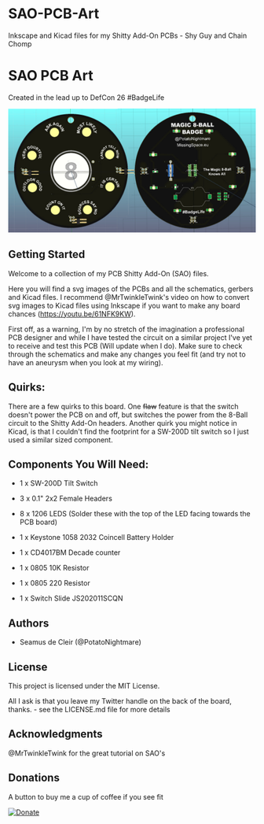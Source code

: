 # SAO-PCB-Art
Inkscape and Kicad files for my Shitty Add-On PCBs - Shy Guy and Chain Chomp

# SAO PCB Art 
Created in the lead up to DefCon 26 #BadgeLife

![BadgeImage](https://github.com/LifeOnAFarm/Magic-8-Ball-Badge-/blob/master/badgeImage.png)

## Getting Started

Welcome to a collection of my PCB Shitty Add-On (SAO) files.

Here you will find a svg images of the PCBs and all the schematics, gerbers and Kicad files. I recommend @MrTwinkleTwink's video on how to convert svg images to Kicad files using Inkscape if you want to make any board chances (https://youtu.be/61NFK9KW).
  
First off, as a warning, I'm by no stretch of the imagination a professional PCB designer and while I have tested the circuit on a similar project I've yet to receive and test this PCB (Will update when I do). Make sure to check through the schematics and make any changes you feel fit (and try not to have an aneurysm when you look at my wiring).

## Quirks:

There are a few quirks to this board. One ~~flaw~~ feature is that the switch doesn't power the PCB on and off, but switches the power from the 8-Ball circuit to the Shitty Add-On headers. Another quirk you might notice in Kicad, is that I couldn't find the footprint for a SW-200D tilt switch so I just used a similar sized component.

## Components You Will Need:

- 1 x SW-200D Tilt Switch

- 3 x 0.1" 2x2 Female Headers

- 8 x 1206 LEDS (Solder these with the top of the LED facing towards the PCB board)

- 1 x Keystone 1058 2032 Coincell Battery Holder

- 1 x CD4017BM Decade counter

- 1 x 0805 10K Resistor

- 1 x 0805 220 Resistor

- 1 x Switch Slide JS202011SCQN 


## Authors

- Seamus de Cleir (@PotatoNightmare)

## License

This project is licensed under the MIT License. 

All I ask is that you leave my Twitter handle on the back of the board, thanks. - see the LICENSE.md file for more details

## Acknowledgments

@MrTwinkleTwink for the great tutorial on SAO's 

## Donations

A button to buy me a cup of coffee if you see fit

[![Donate](https://img.shields.io/badge/Donate-PayPal-green.svg)](https://www.paypal.com/cgi-bin/webscr?cmd=_donations&business=Sdecleir%40hotmail%2ecom&lc=IE&item_name=%40PotatoNightmare&currency_code=EUR&bn=PP%2dDonationsBF%3abtn_donateCC_LG%2egif%3aNonHosted)
